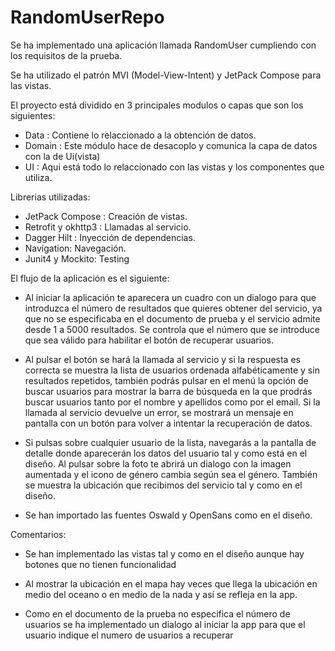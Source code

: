 # RandomUserRepo

Se ha implementado una aplicación llamada RandomUser cumpliendo con los requisitos de la prueba.

Se ha utilizado el patrón MVI (Model-View-Intent) y JetPack Compose para las vistas.

El proyecto está dividido en 3 principales modulos o capas que son los siguientes:
- Data : Contiene lo relaccionado a la obtención de datos.
- Domain : Este módulo hace de desacoplo y comunica la capa de datos con la de Ui(vista)
- UI : Aqui está todo lo relaccionado con las vistas y los componentes que utiliza.

Librerias utilizadas:

- JetPack Compose : Creación de vistas.
- Retrofit y okhttp3 : Llamadas al servicio.
- Dagger Hilt :  Inyección de dependencias.
- Navigation: Navegación.
- Junit4 y Mockito: Testing


El flujo de la aplicación es el siguiente:
-  Al iniciar la aplicación te aparecera un cuadro con un dialogo para que introduzca el número de resultados
   que quieres obtener del servicio, ya que no se especificaba en el documento de prueba y el servicio admite desde 1 a 5000 resultados.
   Se controla que el número que se introduce que sea válido para habilitar el botón de recuperar usuarios.

- Al pulsar el botón se hará la llamada al servicio y si la respuesta es correcta se muestra la lista de usuarios ordenada alfabéticamente
  y sin resultados repetidos, también podrás pulsar en el menú la opción de buscar usuarios para mostrar la barra de búsqueda en la que
  prodrás buscar usuarios tanto por el nombre y apellidos como por el email.
  Si la llamada al servicio devuelve un error, se mostrará un mensaje en pantalla con un botón para volver a intentar la recuperación de datos.

 - Si pulsas sobre cualquier usuario de la lista, navegarás a la pantalla de detalle donde aparecerán los datos del usuario tal y como
   está en el diseño.
   Al pulsar sobre la foto te abrirá un dialogo con la imagen aumentada y el icono de género cambia según sea el género.
   También se muestra la ubicación que recibimos del servicio tal y como en el diseño.

 - Se han importado las fuentes Oswald y OpenSans como en el diseño.

  Comentarios: 

  - Se han implementado las vistas tal y como en el diseño aunque hay botones que no tienen funcionalidad
  
  - Al mostrar la ubicación en el mapa hay veces que llega la ubicación en medio del oceano o en medio de la nada y así se refleja en la app.
  
  - Como en el documento de la prueba no especifica el número de usuarios se ha implementado un dialogo al iniciar la app para que el
    usuario indique el numero de usuarios a recuperar
